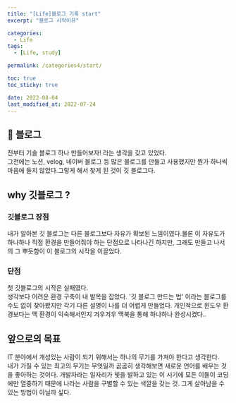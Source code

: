 ```yaml
---
title: "[Life]블로그 기록 start"
excerpt: "블로그 시작이유"

categories:
  - Life
tags:
  - [Life, study]

permalink: /categories4/start/

toc: true
toc_sticky: true

date: 2022-08-04
last_modified_at: 2022-07-24
---
```


## 🦥 블로그

전부터 기술 블로그 하나 만들어보자! 라는 생각을 갖고 있었다.<br>
그전에는 노션, velog, 네이버 블로그 등 많은 블로그를 만들고 사용했지만 뭔가 하나씩 마음에 들지 않았다.그렇게 해서 찾게 된 것이 깃 블로그다. <br>


## why 깃블로그 ?
### 깃블로그 장점
내가 알아본 깃 블로그는 다른 블로그보다 자유가 확보된 느낌이였다.물론 이 자유도가 하나하나 직접 환경을 만들어줘야 하는 단점으로 나타나긴 하지만, 그래도 만들고 나서의 그 뿌듯함이 이 블로그의 시작을 이끌었다.
<br>

### 단점

첫 깃블로그의 시작은 실패였다. <br>
생각보다 어려운 환경 구축이 내 발목을 잡았다. '깃 블로그 만드는 법' 이라는 블로그를 수도 없이 찾아봤지만 각기 다른 설명이 나를 더 어렵게 만들었다. 개인적으로 윈도우 환경보다는 맥 환경이 익숙해서인지 겨우겨우 맥북을 통해 하나하나 완성시켰다..

## 앞으로의 목표

IT 분야에서 개성있는 사람이 되기 위해서는 하나의 무기를 가져야 한다고 생각한다. <br>
내가 가질 수 있는 최고의 무기는 무엇일까 곰곰히 생각해보면 새로운 언어를 배우는 것을 좋아하는 것이다.
개발자라는 일자리가 빛을 발하고 있는 이 시기에 모든 이들이 코딩에만 열중하기 때문에 나라는 사람을 구별할 수 있는 색깔을 갖는 것. 그게 살아남을 수 있는 방법이 아닐까 싶다. 











